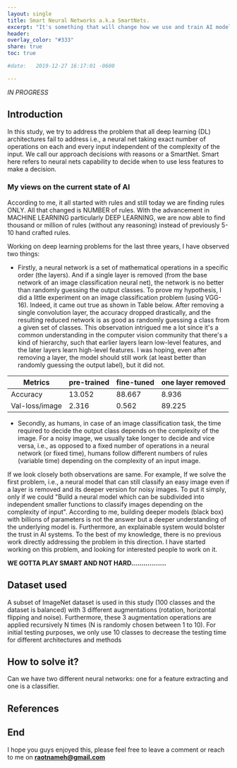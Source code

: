 ```yaml
---
layout: single
title: Smart Neural Networks a.k.a SmartNets.
excerpt: "It's something that will change how we use and train AI models."
header:
overlay_color: "#333"
share: true
toc: true

#date:   2019-12-27 16:17:01 -0600

---
```


*_IN PROGRESS_*
<script type="text/javascript" async
  src="https://cdnjs.cloudflare.com/ajax/libs/mathjax/2.7.1/MathJax.js?config=TeX-AMS-MML_HTMLorMML">
</script>

## Introduction
In this study, we try to address the problem that all deep learning (DL) architectures fail to address i.e., a neural net taking exact number of operations on each and every input independent of the complexity of the input. We call our approach decisions with reasons or a SmartNet. Smart here refers to neural nets capability to decide when to use less features to make a decision.


### My views on the current state of AI
According to me, it all started with rules and still today we are finding rules ONLY. All that changed is NUMBER of rules. With the advancement in MACHINE LEARNING particularly DEEP LEARNING, we are now able to find thousand or million of rules (without any reasoning) instead of previously 5-10 hand crafted rules. 

Working on deep learning problems for the last three years, I have observed two things:

* Firstly, a neural network is a set of mathematical operations in a specific order (the layers). And if a single layer is removed (from the base network of an image classification neural net), the network is no better than randomly guessing the output classes. To prove my hypothesis, I did a little experiment on an image classification problem (using VGG-16). Indeed, it came out true as shown in Table below. After removing a single convolution layer, the accuracy dropped drastically, and the resulting reduced network is as good as randomly guessing a class from a given set of classes. This observation intrigued me a lot since it's a common understanding in the computer vision community that there's a kind of hierarchy, such that earlier layers learn low-level features, and the later layers learn high-level features. I was hoping, even after removing a layer, the model should still work (at least better than randomly guessing the output label), but it did not.

| Metrics         | pre-trained     | fine-tuned | one layer removed |
| --------------- | --------------- | ---------- | ----------------- |
| Accuracy        | 13.052          | 88.667     | 8.936             |
| Val-loss/image  | 2.316           | 0.562      | 89.225            |


* Secondly, as humans, in case of an image classification task, the time required to decide the output class depends on the complexity of the image. For a noisy image, we usually take longer to decide and vice versa, i.e., as opposed to a fixed number of operations in a neural network (or fixed time), humans follow different numbers of rules (variable time) depending on the complexity of an input image. 

If we look closely both observations are same. For example, If we solve the first problem, i.e., a neural model that can still classify an easy image even if a layer is removed and its deeper version for noisy images. To put it simply, only if we could "Build a neural model which can be subdivided into independent smaller functions to classify images depending on the complexity of input". According to me, building deeper models (black box) with billions of parameters is not the answer but a deeper understanding of the underlying model is. Furthermore, an explainable system would bolster the trust in AI systems. To the best of my knowledge, there is no previous work directly addressing the
problem in this direction. I have started working on this problem, and looking for interested people to work on it.

**WE GOTTA PLAY SMART AND NOT HARD.................**

## Dataset used
A subset of ImageNet dataset is used in this study (100 classes and the dataset is balanced) with 3 different augmentations (rotation, horizontal flipping and noise). Furthermore, these 3 augmentation operations are applied recursively N times (N is randomly chosen between 1 to 10). For initial testing purposes, we only use 10 classes to decrease the testing time for different architectures and methods

## How to solve it?
Can we have two different neural networks: one for a feature extracting and one is a classifier.

## References

## End
I hope you guys enjoyed this, please feel free to leave a comment or reach to me on **raotnameh@gmail.com**